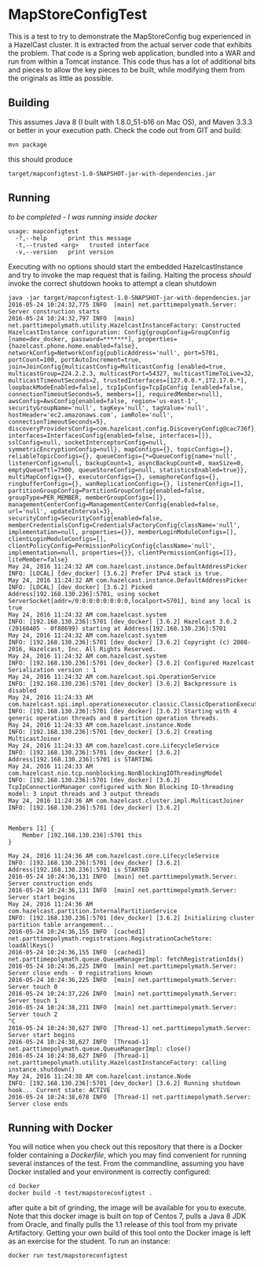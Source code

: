 # MapStoreConfigTest

This is a test to try to demonstrate the MapStoreConfig bug experienced in a HazelCast cluster. It is extracted from the actual server code that exhibits the problem.
That code is a Spring web application, bundled into a WAR and run from within a Tomcat instance. This code thus has a lot of additional bits and pieces to allow the key pieces to be built,
while modifying them from the originals as little as possible.

## Building

This assumes Java 8 (I built with 1.8.0_51-b16 on Mac OS), and Maven 3.3.3 or better in your execution path. Check the code out from GIT and build:

    mvn package


this should produce

    target/mapconfigtest-1.0-SNAPSHOT-jar-with-dependencies.jar
    
## Running

*to be completed - I was running inside docker*

    usage: mapconfigtest
      -?,--help      print this message
      -t,--trusted <arg>   trusted interface
      -v,--version   print version
      
Executing with no options should start the embedded HazelcastInstance and try to invoke the map request that is failing. Halting the process *should* invoke the correct shutdown hooks to attempt a clean shutdown

    java -jar target/mapconfigtest-1.0-SNAPSHOT-jar-with-dependencies.jar
    2016-05-24 10:24:32,775 INFO  [main] net.parttimepolymath.Server: Server construction starts
    2016-05-24 10:24:32,797 INFO  [main] net.parttimepolymath.utility.HazelcastInstanceFactory: Constructed HazelcastInstance configuration: Config{groupConfig=GroupConfig [name=dev_docker, password=*******], properties={hazelcast.phone.home.enabled=false}, networkConfig=NetworkConfig{publicAddress='null', port=5701, portCount=100, portAutoIncrement=true, join=JoinConfig{multicastConfig=MulticastConfig [enabled=true, multicastGroup=224.2.2.3, multicastPort=54327, multicastTimeToLive=32, multicastTimeoutSeconds=2, trustedInterfaces=[127.0.0.*,172.17.0.*], loopbackModeEnabled=false], tcpIpConfig=TcpIpConfig [enabled=false, connectionTimeoutSeconds=5, members=[], requiredMember=null], awsConfig=AwsConfig{enabled=false, region='us-east-1', securityGroupName='null', tagKey='null', tagValue='null', hostHeader='ec2.amazonaws.com', iamRole='null', connectionTimeoutSeconds=5}, discoveryProvidersConfig=com.hazelcast.config.DiscoveryConfig@cac736f}, interfaces=InterfacesConfig{enabled=false, interfaces=[]}, sslConfig=null, socketInterceptorConfig=null, symmetricEncryptionConfig=null}, mapConfigs={}, topicConfigs={}, reliableTopicConfigs={}, queueConfigs={*=QueueConfig{name='null', listenerConfigs=null, backupCount=1, asyncBackupCount=0, maxSize=0, emptyQueueTtl=7500, queueStoreConfig=null, statisticsEnabled=true}}, multiMapConfigs={}, executorConfigs={}, semaphoreConfigs={}, ringbufferConfigs={}, wanReplicationConfigs={}, listenerConfigs=[], partitionGroupConfig=PartitionGroupConfig{enabled=false, groupType=PER_MEMBER, memberGroupConfigs=[]}, managementCenterConfig=ManagementCenterConfig{enabled=false, url='null', updateInterval=3}, securityConfig=SecurityConfig{enabled=false, memberCredentialsConfig=CredentialsFactoryConfig{className='null', implementation=null, properties={}}, memberLoginModuleConfigs=[], clientLoginModuleConfigs=[], clientPolicyConfig=PermissionPolicyConfig{className='null', implementation=null, properties={}}, clientPermissionConfigs=[]}, liteMember=false}
    May 24, 2016 11:24:32 AM com.hazelcast.instance.DefaultAddressPicker
    INFO: [LOCAL] [dev_docker] [3.6.2] Prefer IPv4 stack is true.
    May 24, 2016 11:24:32 AM com.hazelcast.instance.DefaultAddressPicker
    INFO: [LOCAL] [dev_docker] [3.6.2] Picked Address[192.168.130.236]:5701, using socket ServerSocket[addr=/0:0:0:0:0:0:0:0,localport=5701], bind any local is true
    May 24, 2016 11:24:32 AM com.hazelcast.system
    INFO: [192.168.130.236]:5701 [dev_docker] [3.6.2] Hazelcast 3.6.2 (20160405 - 0f88699) starting at Address[192.168.130.236]:5701
    May 24, 2016 11:24:32 AM com.hazelcast.system
    INFO: [192.168.130.236]:5701 [dev_docker] [3.6.2] Copyright (c) 2008-2016, Hazelcast, Inc. All Rights Reserved.
    May 24, 2016 11:24:32 AM com.hazelcast.system
    INFO: [192.168.130.236]:5701 [dev_docker] [3.6.2] Configured Hazelcast Serialization version : 1
    May 24, 2016 11:24:32 AM com.hazelcast.spi.OperationService
    INFO: [192.168.130.236]:5701 [dev_docker] [3.6.2] Backpressure is disabled
    May 24, 2016 11:24:33 AM com.hazelcast.spi.impl.operationexecutor.classic.ClassicOperationExecutor
    INFO: [192.168.130.236]:5701 [dev_docker] [3.6.2] Starting with 4 generic operation threads and 8 partition operation threads.
    May 24, 2016 11:24:33 AM com.hazelcast.instance.Node
    INFO: [192.168.130.236]:5701 [dev_docker] [3.6.2] Creating MulticastJoiner
    May 24, 2016 11:24:33 AM com.hazelcast.core.LifecycleService
    INFO: [192.168.130.236]:5701 [dev_docker] [3.6.2] Address[192.168.130.236]:5701 is STARTING
    May 24, 2016 11:24:33 AM com.hazelcast.nio.tcp.nonblocking.NonBlockingIOThreadingModel
    INFO: [192.168.130.236]:5701 [dev_docker] [3.6.2] TcpIpConnectionManager configured with Non Blocking IO-threading model: 3 input threads and 3 output threads
    May 24, 2016 11:24:36 AM com.hazelcast.cluster.impl.MulticastJoiner
    INFO: [192.168.130.236]:5701 [dev_docker] [3.6.2] 


    Members [1] {
	    Member [192.168.130.236]:5701 this
    }

    May 24, 2016 11:24:36 AM com.hazelcast.core.LifecycleService
    INFO: [192.168.130.236]:5701 [dev_docker] [3.6.2] Address[192.168.130.236]:5701 is STARTED
    2016-05-24 10:24:36,131 INFO  [main] net.parttimepolymath.Server: Server construction ends
    2016-05-24 10:24:36,131 INFO  [main] net.parttimepolymath.Server: Server start begins
    May 24, 2016 11:24:36 AM com.hazelcast.partition.InternalPartitionService
    INFO: [192.168.130.236]:5701 [dev_docker] [3.6.2] Initializing cluster partition table arrangement...
    2016-05-24 10:24:36,155 INFO  [cached1] net.parttimepolymath.registrations.RegistrationCacheStore: loadAllKeys()
    2016-05-24 10:24:36,155 INFO  [cached1] net.parttimepolymath.queue.QueueManagerImpl: fetchRegistrationIds()
    2016-05-24 10:24:36,225 INFO  [main] net.parttimepolymath.Server: Server close ends - 0 registrations known
    2016-05-24 10:24:36,225 INFO  [main] net.parttimepolymath.Server: Server touch 0
    2016-05-24 10:24:37,226 INFO  [main] net.parttimepolymath.Server: Server touch 1
    2016-05-24 10:24:38,231 INFO  [main] net.parttimepolymath.Server: Server touch 2
    ^C
    2016-05-24 10:24:38,627 INFO  [Thread-1] net.parttimepolymath.Server: Server start begins
    2016-05-24 10:24:38,627 INFO  [Thread-1] net.parttimepolymath.queue.QueueManagerImpl: close()
    2016-05-24 10:24:38,627 INFO  [Thread-1] net.parttimepolymath.utility.HazelcastInstanceFactory: calling instance.shutdown()
    May 24, 2016 11:24:38 AM com.hazelcast.instance.Node
    INFO: [192.168.130.236]:5701 [dev_docker] [3.6.2] Running shutdown hook... Current state: ACTIVE
    2016-05-24 10:24:38,678 INFO  [Thread-1] net.parttimepolymath.Server: Server close ends

## Running with Docker

You will notice when you check out this repository that there is a Docker folder containing a *Dockerfile*, which you may find convenient for running several instances of the test.  From the commandline, assuming you have Docker installed and your environment is correctly configured:

    cd Docker
    docker build -t test/mapstoreconfigtest .
    
after quite a bit of grinding, the image will be available for you to execute. Note that this docker image is built on top of Centos 7, pulls a Java 8 JDK from Oracle, and finally pulls the 1.1 release of this tool from my private Artifactory. Getting your own build of this tool onto the Docker image is left as an exercise for the student. To run an instance:

    docker run test/mapstoreconfigtest